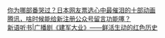   
[你为哪部番哭过？日本网友票选心中最催泪的十部动画](http://www.dianyue.me/archives/349/pwpdfp24l9nk0ydc/)  
[腾讯，啥时候能给新注册公众号留言功能噻？](http://www.dianyue.me/archives/378/26qkmv2yfh0bsete/)  
[新语听书|广播剧《建军大业》——鲜活生动的红色历史](http://www.dianyue.me/archives/889/rsf3qdocomrdux9f/)